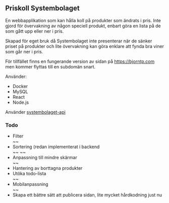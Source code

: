 ## Priskoll Systembolaget
En webbapplikation som kan hålla koll på produkter som ändrats i pris. Inte gjord för övervakning av någon speciell produkt, enbart göra en lista på de som gått upp eller ner i pris.

Skapad för eget bruk då Systembolaget inte presenterar när de sänker priset på produkter och lite övervakning kan göra enklare att fynda bra viner som går ner i pris.

För tillfället finns en fungerande version av sidan på https://bjorntp.com men kommer flyttas till en subdomän snart.

Använder:
<ul>
<li>Docker</li>
<li>MySQL</li>
<li>React</li>
<li>Node.js</li>
</ul>

Använder [systembolaget-api](https://github.com/AlexGustafsson/systembolaget-api)

### Todo
<ul>
  <li>Filter</li>
  ~~<li>Sortering (redan implementerat i backend</li>~~
  ~~<li>Anpassning till mindre skärmar</li>~~
  <li>Hantering av borttagna produkter</li>
  <li>Utöka todo-lista</li>
  ~~<li>Mobilanpassning</li>~~
  <li>Skapa ett bättre sätt att publicera sidan, lite mycket hårdkodning just nu</li>
</ul>
